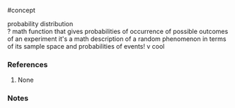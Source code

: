 #concept


probability distribution  
?
math function that gives probabilities of occurrence of possible outcomes of an experiment
it's a math description of a random phenomenon in terms of its sample space and probabilities of events! v cool
### References
1. None
<!--LEARN:nrTpKyGU-->

### Notes





